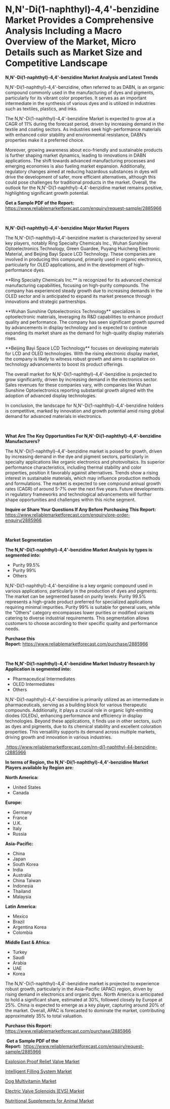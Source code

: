 <p><h1>N,N'-Di(1-naphthyl)-4,4'-benzidine Market Provides a Comprehensive Analysis Including a Macro Overview of the Market, Micro Details such as Market Size and Competitive Landscape</h1></p><p><strong>N,N'-Di(1-naphthyl)-4,4'-benzidine Market Analysis and Latest Trends</strong></p>
<p><p>N,N'-Di(1-naphthyl)-4,4'-benzidine, often referred to as DABN, is an organic compound commonly used in the manufacturing of dyes and pigments, particularly for its vibrant color properties. It serves as an important intermediate in the synthesis of various dyes and is utilized in industries such as textiles, plastics, and inks. </p><p>The N,N'-Di(1-naphthyl)-4,4'-benzidine Market is expected to grow at a CAGR of 11% during the forecast period, driven by increasing demand in the textile and coating sectors. As industries seek high-performance materials with enhanced color stability and environmental resistance, DABN’s properties make it a preferred choice. </p><p>Moreover, growing awareness about eco-friendly and sustainable products is further shaping market dynamics, leading to innovations in DABN applications. The shift towards advanced manufacturing processes and emerging economies is also fueling market expansion. Additionally, regulatory changes aimed at reducing hazardous substances in dyes will drive the development of safer, more efficient alternatives, although this could pose challenges for traditional products in the market. Overall, the outlook for the N,N'-Di(1-naphthyl)-4,4'-benzidine market remains positive, highlighting significant growth potential.</p></p>
<p><strong>Get a Sample PDF of the Report:&nbsp;</strong> <a href="https://www.reliablemarketforecast.com/enquiry/request-sample/2885966?utm_campaign=1834&utm_medium=2&utm_source=Github&utm_content=ia&utm_term=13032025&utm_id=nn-di1-naphthyl-44-benzidine">https://www.reliablemarketforecast.com/enquiry/request-sample/2885966</a></p>
<p>&nbsp;</p>
<p><strong>N,N'-Di(1-naphthyl)-4,4'-benzidine Major Market Players</strong></p>
<p><p>The N,N'-Di(1-naphthyl)-4,4'-benzidine market is characterized by several key players, notably Ring Specialty Chemicals Inc., Wuhan Sunshine Optoelectronics Technology, Green Guardee, Puyang Huicheng Electronic Material, and Beijing Bayi Space LCD Technology. These companies are involved in producing this compound, primarily used in organic electronics, particularly for OLED applications, and in the development of high-performance dyes.</p><p>**Ring Specialty Chemicals Inc.** is recognized for its advanced chemical manufacturing capabilities, focusing on high-purity compounds. The company has experienced steady growth due to increasing demands in the OLED sector and is anticipated to expand its market presence through innovations and strategic partnerships.</p><p>**Wuhan Sunshine Optoelectronics Technology** specializes in optoelectronic materials, leveraging its R&D capabilities to enhance product quality and performance. The company has seen significant growth spurred by advancements in display technology and is expected to continue expanding its market share as the demand for high-quality display materials rises.</p><p>**Beijing Bayi Space LCD Technology** focuses on developing materials for LCD and OLED technologies. With the rising electronic display market, the company is likely to witness robust growth and aims to capitalize on technology advancements to boost its product offerings.</p><p>The overall market for N,N'-Di(1-naphthyl)-4,4'-benzidine is projected to grow significantly, driven by increasing demand in the electronics sector. Sales revenues for these companies vary, with companies like Wuhan Sunshine Optoelectronics reporting substantial growth aligned with the adoption of advanced display technologies.</p><p>In conclusion, the landscape for N,N'-Di(1-naphthyl)-4,4'-benzidine holders is competitive, marked by innovation and growth potential amid rising global demand for advanced materials in electronics.</p></p>
<p>&nbsp;</p>
<p><strong>What Are The Key Opportunities For N,N'-Di(1-naphthyl)-4,4'-benzidine Manufacturers?</strong></p>
<p><p>The N,N'-Di(1-naphthyl)-4,4'-benzidine market is poised for growth, driven by increasing demand in the dye and pigment sectors, particularly in specialty applications like organic electronics and photovoltaics. Its superior performance characteristics, including thermal stability and color properties, position it favorably against alternatives. Trends show a rising interest in sustainable materials, which may influence production methods and formulations. The market is expected to see compound annual growth rates (CAGR) of around 5-7% over the next five years. Future developments in regulatory frameworks and technological advancements will further shape opportunities and challenges within this niche segment.</p></p>
<p><strong>Inquire or Share Your Questions If Any Before Purchasing This Report:</strong> <a href="https://www.reliablemarketforecast.com/enquiry/pre-order-enquiry/2885966?utm_campaign=1834&utm_medium=2&utm_source=Github&utm_content=ia&utm_term=13032025&utm_id=nn-di1-naphthyl-44-benzidine">https://www.reliablemarketforecast.com/enquiry/pre-order-enquiry/2885966</a></p>
<p>&nbsp;</p>
<p><strong>Market Segmentation</strong></p>
<p><strong>The N,N'-Di(1-naphthyl)-4,4'-benzidine Market Analysis by types is segmented into:</strong></p>
<p><ul><li>Purity 99.5%</li><li>Purity 99%</li><li>Others</li></ul></p>
<p><p>N,N'-Di(1-naphthyl)-4,4'-benzidine is a key organic compound used in various applications, particularly in the production of dyes and pigments. The market can be segmented based on purity levels: Purity 99.5% represents a high-grade product preferred for specialized applications requiring minimal impurities. Purity 99% is suitable for general uses, while the "Others" category encompasses lower purities or modified variants catering to diverse industrial requirements. This segmentation allows customers to choose according to their specific quality and performance needs.</p></p>
<p><strong>Purchase this Report:&nbsp;</strong><a href="https://www.reliablemarketforecast.com/purchase/2885966?utm_campaign=1834&utm_medium=2&utm_source=Github&utm_content=ia&utm_term=13032025&utm_id=nn-di1-naphthyl-44-benzidine">https://www.reliablemarketforecast.com/purchase/2885966</a></p>
<p>&nbsp;</p>
<p><strong>The N,N'-Di(1-naphthyl)-4,4'-benzidine Market Industry Research by Application is segmented into:</strong></p>
<p><ul><li>Pharmaceutical Intermediates</li><li>OLED Intermediates</li><li>Others</li></ul></p>
<p><p>N,N'-Di(1-naphthyl)-4,4'-benzidine is primarily utilized as an intermediate in pharmaceuticals, serving as a building block for various therapeutic compounds. Additionally, it plays a crucial role in organic light-emitting diodes (OLEDs), enhancing performance and efficiency in display technologies. Beyond these applications, it finds use in other sectors, such as dyes and pigments, due to its chemical stability and excellent coloration properties. This versatility supports its demand across multiple markets, driving growth and innovation in various industries.</p></p>
<p><a href="https://www.reliablemarketforecast.com/nn-di1-naphthyl-44-benzidine-r2885966?utm_campaign=1834&utm_medium=2&utm_source=Github&utm_content=ia&utm_term=13032025&utm_id=nn-di1-naphthyl-44-benzidine">&nbsp;https://www.reliablemarketforecast.com/nn-di1-naphthyl-44-benzidine-r2885966</a></p>
<p><strong>In terms of Region, the N,N'-Di(1-naphthyl)-4,4'-benzidine Market Players available by Region are:</strong></p>
<p>
    <p> <strong> North America: </strong>
        <ul>
            <li>United States</li>
            <li>Canada</li>
        </ul>
        </p> 
    <p> <strong> Europe: </strong>
        <ul>
            <li>Germany</li>
            <li>France</li>
            <li>U.K.</li>
            <li>Italy</li>
            <li>Russia</li>
        </ul>
        </p> 
    <p> <strong> Asia-Pacific: </strong>
        <ul>
            <li>China</li>
            <li>Japan</li>
            <li>South Korea</li>
            <li>India</li>
            <li>Australia</li>
            <li>China Taiwan</li>
            <li>Indonesia</li>
            <li>Thailand</li>
            <li>Malaysia</li>
        </ul>
        </p> 
    <p> <strong> Latin America: </strong>
        <ul>
            <li>Mexico</li>
            <li>Brazil</li>
            <li>Argentina Korea</li>
            <li>Colombia</li>
        </ul>
        </p> 
    <p> <strong> Middle East & Africa: </strong>
        <ul>
            <li>Turkey</li>
            <li>Saudi</li>
            <li>Arabia</li>
            <li>UAE</li>
            <li>Korea</li>
        </ul>
    </p>
    </p>
<p><p>The N,N'-Di(1-naphthyl)-4,4'-benzidine market is projected to experience robust growth, particularly in the Asia-Pacific (APAC) region, driven by rising demand in electronics and organic dyes. North America is anticipated to hold a significant share, estimated at 30%, followed closely by Europe at 25%. China is expected to emerge as a key player, capturing around 20% of the market. Overall, APAC is forecasted to dominate the market, contributing approximately 35% to total valuation.</p></p>
<p><strong>Purchase this Report: </strong><a href="https://www.reliablemarketforecast.com/purchase/2885966?utm_campaign=1834&utm_medium=2&utm_source=Github&utm_content=ia&utm_term=13032025&utm_id=nn-di1-naphthyl-44-benzidine">https://www.reliablemarketforecast.com/purchase/2885966</a></p>
<p>&nbsp;<strong>Get a Sample PDF of the Report:&nbsp;&nbsp;</strong><a href="https://www.reliablemarketforecast.com/enquiry/request-sample/2885966?utm_campaign=1834&utm_medium=2&utm_source=Github&utm_content=ia&utm_term=13032025&utm_id=nn-di1-naphthyl-44-benzidine">https://www.reliablemarketforecast.com/enquiry/request-sample/2885966</a></p>
<p><strong></strong></p>
<p><p><a href="https://github.com/myongfranzcs/Market-Research-Report-List-1/blob/main/explosion-proof-relief-valve-market.md?utm_campaign=1834&utm_medium=2&utm_source=Github&utm_content=ia&utm_term=13032025&utm_id=nn-di1-naphthyl-44-benzidine">Explosion Proof Relief Valve Market</a></p><p><a href="https://github.com/djoeamakeh/Market-Research-Report-List-1/blob/main/intelligent-filling-system-market.md?utm_campaign=1834&utm_medium=2&utm_source=Github&utm_content=ia&utm_term=13032025&utm_id=nn-di1-naphthyl-44-benzidine">Intelligent Filling System Market</a></p><p><a href="https://github.com/negrocybul4w/Market-Research-Report-List-1/blob/main/dog-multivitamin-market.md?utm_campaign=1834&utm_medium=2&utm_source=Github&utm_content=ia&utm_term=13032025&utm_id=nn-di1-naphthyl-44-benzidine">Dog Multivitamin Market</a></p><p><a href="https://github.com/lonanweaseh4/Market-Research-Report-List-1/blob/main/electric-valve-solenoids-evs-market.md?utm_campaign=1834&utm_medium=2&utm_source=Github&utm_content=ia&utm_term=13032025&utm_id=nn-di1-naphthyl-44-benzidine">Electric Valve Solenoids (EVS) Market</a></p><p><a href="https://github.com/biandnikelrs/Market-Research-Report-List-1/blob/main/nutritional-supplements-for-animal-market.md?utm_campaign=1834&utm_medium=2&utm_source=Github&utm_content=ia&utm_term=13032025&utm_id=nn-di1-naphthyl-44-benzidine">Nutritional Supplements for Animal Market</a></p></p>
